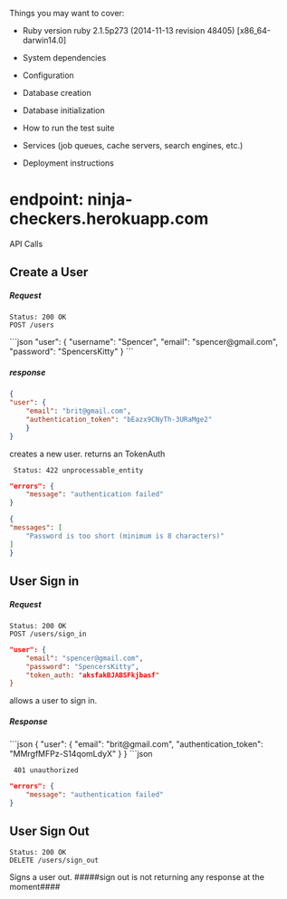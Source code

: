 Things you may want to cover:

* Ruby version
ruby 2.1.5p273 (2014-11-13 revision 48405) [x86_64-darwin14.0]

* System dependencies

* Configuration

* Database creation

* Database initialization

* How to run the test suite

* Services (job queues, cache servers, search engines, etc.)

* Deployment instructions

<h1> endpoint: ninja-checkers.herokuapp.com </h1>

API Calls

<h2> Create a User </h2>

<h5>Request</h5>
<pre>
<code>Status: 200 OK
POST /users</code>
</pre>
```json
"user": { 
	"username": "Spencer", 
	"email": "spencer@gmail.com",
	"password": "SpencersKitty"
}
```
<h5>response</h5>

```json
{
"user": {
	"email": "brit@gmail.com",
	"authentication_token": "bEazx9CNyTh-3URaMge2"
	}
}
```


creates a new user. returns an TokenAuth
<pre>
<code> Status: 422 unprocessable_entity </code>
</pre>
```json
"errors": {
	"message": "authentication failed"
}

{
"messages": [
	"Password is too short (minimum is 8 characters)"
]
}
```




<h2>User Sign in</h2>

<h5>Request</h5>

<pre>
<code>Status: 200 OK
POST /users/sign_in</code>
</pre>
```json
"user": { 
	"email": "spencer@gmail.com",
	"password": "SpencersKitty",
	"token_auth: "aksfakBJABSFkjbasf"
}
```

allows a user to sign in.

<h5>Response</h5>
```json
{
"user": {
	"email": "brit@gmail.com",
	"authentication_token": "MMrgfMFPz-S14qomLdyX"
	}
}
```json

<pre>
<code> 401 unauthorized</code>
</pre>
```json
"errors": {
	"message": "authentication failed"
}
```


<h2>User Sign Out</h2>

<pre>
<code>Status: 200 OK
DELETE /users/sign_out</code>
</pre>

Signs a user out. #####sign out is not returning any response at the moment####


